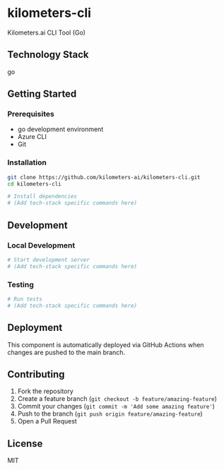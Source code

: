 # kilometers-cli

Kilometers.ai CLI Tool (Go)

## Technology Stack

go

## Getting Started

### Prerequisites

- go development environment
- Azure CLI
- Git

### Installation

```bash
git clone https://github.com/kilometers-ai/kilometers-cli.git
cd kilometers-cli

# Install dependencies
# (Add tech-stack specific commands here)
```

## Development

### Local Development

```bash
# Start development server
# (Add tech-stack specific commands here)
```

### Testing

```bash
# Run tests
# (Add tech-stack specific commands here)
```

## Deployment

This component is automatically deployed via GitHub Actions when changes are pushed to the main branch.

## Contributing

1. Fork the repository
2. Create a feature branch (`git checkout -b feature/amazing-feature`)
3. Commit your changes (`git commit -m 'Add some amazing feature'`)
4. Push to the branch (`git push origin feature/amazing-feature`)
5. Open a Pull Request

## License

MIT
